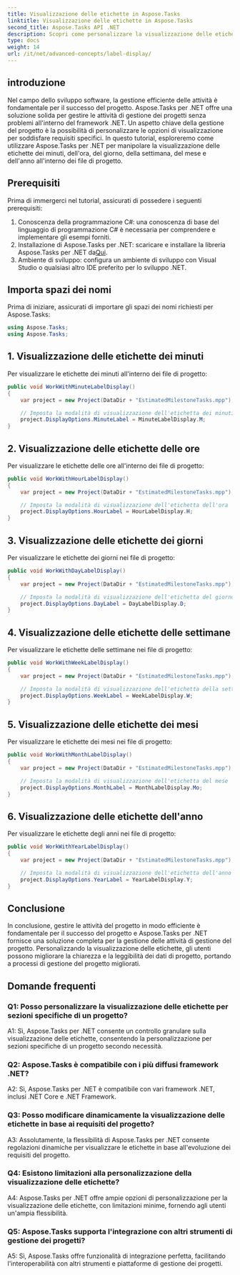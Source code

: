 ```yaml
---
title: Visualizzazione delle etichette in Aspose.Tasks
linktitle: Visualizzazione delle etichette in Aspose.Tasks
second_title: Aspose.Tasks API .NET
description: Scopri come personalizzare la visualizzazione delle etichette nella gestione dei progetti con Aspose.Tasks per .NET. Migliora la leggibilità e la chiarezza senza sforzo.
type: docs
weight: 14
url: /it/net/advanced-concepts/label-display/
---
```

## introduzione

Nel campo dello sviluppo software, la gestione efficiente delle attività è fondamentale per il successo del progetto. Aspose.Tasks per .NET offre una soluzione solida per gestire le attività di gestione dei progetti senza problemi all'interno del framework .NET. Un aspetto chiave della gestione del progetto è la possibilità di personalizzare le opzioni di visualizzazione per soddisfare requisiti specifici. In questo tutorial, esploreremo come utilizzare Aspose.Tasks per .NET per manipolare la visualizzazione delle etichette dei minuti, dell'ora, del giorno, della settimana, del mese e dell'anno all'interno dei file di progetto.

## Prerequisiti

Prima di immergerci nel tutorial, assicurati di possedere i seguenti prerequisiti:

1. Conoscenza della programmazione C#: una conoscenza di base del linguaggio di programmazione C# è necessaria per comprendere e implementare gli esempi forniti.
2.  Installazione di Aspose.Tasks per .NET: scaricare e installare la libreria Aspose.Tasks per .NET da[Qui](https://releases.aspose.com/tasks/net/).
3. Ambiente di sviluppo: configura un ambiente di sviluppo con Visual Studio o qualsiasi altro IDE preferito per lo sviluppo .NET.

## Importa spazi dei nomi

Prima di iniziare, assicurati di importare gli spazi dei nomi richiesti per Aspose.Tasks:

```csharp
using Aspose.Tasks;
using Aspose.Tasks;
```

## 1. Visualizzazione delle etichette dei minuti

Per visualizzare le etichette dei minuti all'interno dei file di progetto:

```csharp
public void WorkWithMinuteLabelDisplay()
{
    var project = new Project(DataDir + "EstimatedMilestoneTasks.mpp");

    // Imposta la modalità di visualizzazione dell'etichetta dei minuti
    project.DisplayOptions.MinuteLabel = MinuteLabelDisplay.M;
}
```

## 2. Visualizzazione delle etichette delle ore

Per visualizzare le etichette delle ore all'interno dei file di progetto:

```csharp
public void WorkWithHourLabelDisplay()
{
    var project = new Project(DataDir + "EstimatedMilestoneTasks.mpp");

    // Imposta la modalità di visualizzazione dell'etichetta dell'ora
    project.DisplayOptions.HourLabel = HourLabelDisplay.H;
}
```

## 3. Visualizzazione delle etichette dei giorni

Per visualizzare le etichette dei giorni nei file di progetto:

```csharp
public void WorkWithDayLabelDisplay()
{
    var project = new Project(DataDir + "EstimatedMilestoneTasks.mpp");

    // Imposta la modalità di visualizzazione dell'etichetta del giorno
    project.DisplayOptions.DayLabel = DayLabelDisplay.D;
}
```

## 4. Visualizzazione delle etichette delle settimane

Per visualizzare le etichette delle settimane nei file di progetto:

```csharp
public void WorkWithWeekLabelDisplay()
{
    var project = new Project(DataDir + "EstimatedMilestoneTasks.mpp");

    // Imposta la modalità di visualizzazione dell'etichetta della settimana
    project.DisplayOptions.WeekLabel = WeekLabelDisplay.W;
}
```

## 5. Visualizzazione delle etichette dei mesi

Per visualizzare le etichette dei mesi nei file di progetto:

```csharp
public void WorkWithMonthLabelDisplay()
{
    var project = new Project(DataDir + "EstimatedMilestoneTasks.mpp");

    // Imposta la modalità di visualizzazione dell'etichetta del mese
    project.DisplayOptions.MonthLabel = MonthLabelDisplay.Mo;
}
```

## 6. Visualizzazione delle etichette dell'anno

Per visualizzare le etichette degli anni nei file di progetto:

```csharp
public void WorkWithYearLabelDisplay()
{
    var project = new Project(DataDir + "EstimatedMilestoneTasks.mpp");

    // Imposta la modalità di visualizzazione dell'etichetta dell'anno
    project.DisplayOptions.YearLabel = YearLabelDisplay.Y;
}
```

## Conclusione

In conclusione, gestire le attività del progetto in modo efficiente è fondamentale per il successo del progetto e Aspose.Tasks per .NET fornisce una soluzione completa per la gestione delle attività di gestione del progetto. Personalizzando la visualizzazione delle etichette, gli utenti possono migliorare la chiarezza e la leggibilità dei dati di progetto, portando a processi di gestione del progetto migliorati.

## Domande frequenti

### Q1: Posso personalizzare la visualizzazione delle etichette per sezioni specifiche di un progetto?

A1: Sì, Aspose.Tasks per .NET consente un controllo granulare sulla visualizzazione delle etichette, consentendo la personalizzazione per sezioni specifiche di un progetto secondo necessità.

### Q2: Aspose.Tasks è compatibile con i più diffusi framework .NET?

A2: Sì, Aspose.Tasks per .NET è compatibile con vari framework .NET, inclusi .NET Core e .NET Framework.

### Q3: Posso modificare dinamicamente la visualizzazione delle etichette in base ai requisiti del progetto?

A3: Assolutamente, la flessibilità di Aspose.Tasks per .NET consente regolazioni dinamiche per visualizzare le etichette in base all'evoluzione dei requisiti del progetto.

### Q4: Esistono limitazioni alla personalizzazione della visualizzazione delle etichette?

A4: Aspose.Tasks per .NET offre ampie opzioni di personalizzazione per la visualizzazione delle etichette, con limitazioni minime, fornendo agli utenti un'ampia flessibilità.

### Q5: Aspose.Tasks supporta l'integrazione con altri strumenti di gestione dei progetti?

A5: Sì, Aspose.Tasks offre funzionalità di integrazione perfetta, facilitando l'interoperabilità con altri strumenti e piattaforme di gestione dei progetti.
